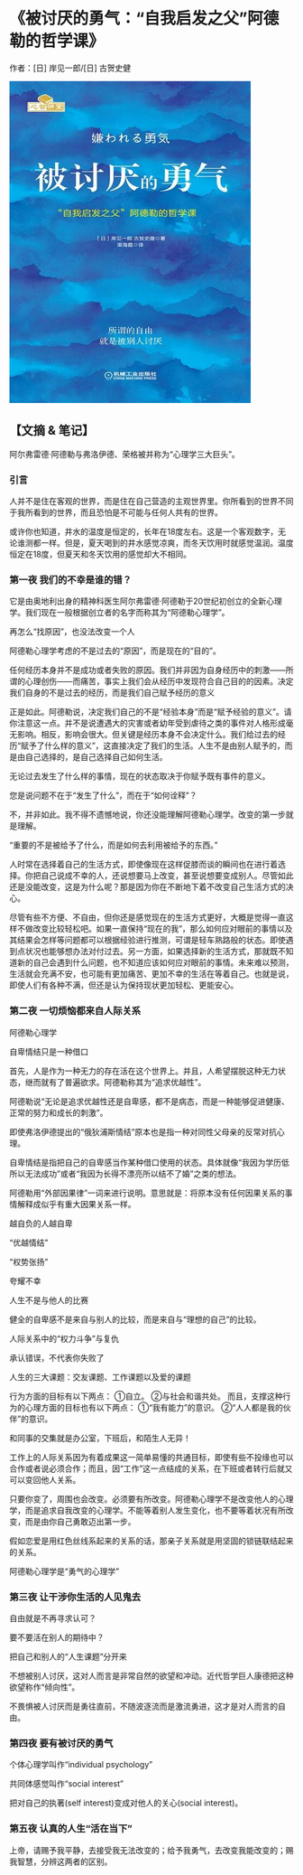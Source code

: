# 《被讨厌的勇气：“自我启发之父”阿德勒的哲学课》

作者：[日] 岸见一郎/[日] 古贺史健

![](./src/20250626185938.jpg)
## 【文摘 & 笔记】

阿尔弗雷德·阿德勒与弗洛伊德、荣格被并称为“心理学三大巨头”。

### 引言

人并不是住在客观的世界，而是住在自己营造的主观世界里。你所看到的世界不同于我所看到的世界，而且恐怕是不可能与任何人共有的世界。

或许你也知道，井水的温度是恒定的，长年在18度左右。这是一个客观数字，无论谁测都一样。但是，夏天喝到的井水感觉凉爽，而冬天饮用时就感觉温润。温度恒定在18度，但夏天和冬天饮用的感觉却大不相同。

### 第一夜 我们的不幸是谁的错？

它是由奥地利出身的精神科医生阿尔弗雷德·阿德勒于20世纪初创立的全新心理学。我们现在一般根据创立者的名字而称其为“阿德勒心理学”。

再怎么“找原因”，也没法改变一个人

阿德勒心理学考虑的不是过去的“原因”，而是现在的“目的”。

任何经历本身并不是成功或者失败的原因。我们并非因为自身经历中的刺激——所谓的心理创伤——而痛苦，事实上我们会从经历中发现符合自己目的的因素。决定我们自身的不是过去的经历，而是我们自己赋予经历的意义

正是如此。阿德勒说，决定我们自己的不是“经验本身”而是“赋予经验的意义”。请你注意这一点。并不是说遭遇大的灾害或者幼年受到虐待之类的事件对人格形成毫无影响。相反，影响会很大。但关键是经历本身不会决定什么。我们给过去的经历“赋予了什么样的意义”，这直接决定了我们的生活。人生不是由别人赋予的，而是由自己选择的，是自己选择自己如何生活。

无论过去发生了什么样的事情，现在的状态取决于你赋予既有事件的意义。

您是说问题不在于“发生了什么”，而在于“如何诠释”？

不，并非如此。我不得不遗憾地说，你还没能理解阿德勒心理学。改变的第一步就是理解。

“重要的不是被给予了什么，而是如何去利用被给予的东西。”

人时常在选择着自己的生活方式，即使像现在这样促膝而谈的瞬间也在进行着选择。你把自己说成不幸的人，还说想要马上改变，甚至说想要变成别人。尽管如此还是没能改变，这是为什么呢？那是因为你在不断地下着不改变自己生活方式的决心。


尽管有些不方便、不自由，但你还是感觉现在的生活方式更好，大概是觉得一直这样不做改变比较轻松吧。如果一直保持“现在的我”，那么如何应对眼前的事情以及其结果会怎样等问题都可以根据经验进行推测，可谓是轻车熟路般的状态。即使遇到点状况也能够想办法对付过去。另一方面，如果选择新的生活方式，那就既不知道新的自己会遇到什么问题，也不知道应该如何应对眼前的事情。未来难以预测，生活就会充满不安，也可能有更加痛苦、更加不幸的生活在等着自己。也就是说，即使人们有各种不满，但还是认为保持现状更加轻松、更能安心。

### 第二夜 一切烦恼都来自人际关系

阿德勒心理学

自卑情结只是一种借口

首先，人是作为一种无力的存在活在这个世界上。并且，人希望摆脱这种无力状态，继而就有了普遍欲求。阿德勒称其为“追求优越性”。

阿德勒说“无论是追求优越性还是自卑感，都不是病态，而是一种能够促进健康、正常的努力和成长的刺激”。

即使弗洛伊德提出的“俄狄浦斯情结”原本也是指一种对同性父母亲的反常对抗心理。

自卑情结是指把自己的自卑感当作某种借口使用的状态。具体就像“我因为学历低所以无法成功”或者“我因为长得不漂亮所以结不了婚”之类的想法。

阿德勒用“外部因果律”一词来进行说明。意思就是：将原本没有任何因果关系的事情解释成似乎有重大因果关系一样。

越自负的人越自卑

“优越情结”

“权势张扬”

夸耀不幸

人生不是与他人的比赛

健全的自卑感不是来自与别人的比较，而是来自与“理想的自己”的比较。

人际关系中的“权力斗争”与复仇

承认错误，不代表你失败了

人生的三大课题：交友课题、工作课题以及爱的课题

行为方面的目标有以下两点：
①自立。
②与社会和谐共处。
而且，支撑这种行为的心理方面的目标也有以下两点：
①“我有能力”的意识。
②“人人都是我的伙伴”的意识。


和同事的交集就是办公室，下班后，和陌生人无异！

工作上的人际关系因为有着成果这一简单易懂的共通目标，即使有些不投缘也可以合作或者说必须合作；而且，因“工作”这一点结成的关系，在下班或者转行后就又可以变回他人关系。

只要你变了，周围也会改变。必须要有所改变。阿德勒心理学不是改变他人的心理学，而是追求自我改变的心理学。不能等着别人发生变化，也不要等着状况有所改变，而是由你自己勇敢迈出第一步。

假如恋爱是用红色丝线系起来的关系的话，那亲子关系就是用坚固的锁链联结起来的关系。

阿德勒心理学是“勇气的心理学”


### 第三夜 让干涉你生活的人见鬼去

自由就是不再寻求认可？

要不要活在别人的期待中？

把自己和别人的“人生课题”分开来

不想被别人讨厌，这对人而言是非常自然的欲望和冲动。近代哲学巨人康德把这种欲望称作“倾向性”。

不畏惧被人讨厌而是勇往直前，不随波逐流而是激流勇进，这才是对人而言的自由。

### 第四夜 要有被讨厌的勇气

个体心理学叫作“individual psychology”

共同体感觉叫作“social interest”

把对自己的执著(self interest)变成对他人的关心(social interest)。

### 第五夜 认真的人生“活在当下”

上帝，请赐予我平静，去接受我无法改变的；给予我勇气，去改变我能改变的；赐我智慧，分辨这两者的区别。
